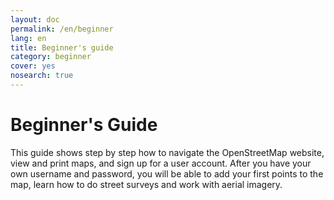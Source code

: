 ```yaml
---
layout: doc
permalink: /en/beginner
lang: en
title: Beginner's guide
category: beginner
cover: yes
nosearch: true
---
```


Beginner's Guide
================

This guide shows step by step how to navigate the OpenStreetMap website, view and print maps, and sign up for a user
account. After you have your own username and password, you will be able to add your first points to the map, learn how to do street surveys and work with aerial imagery.
